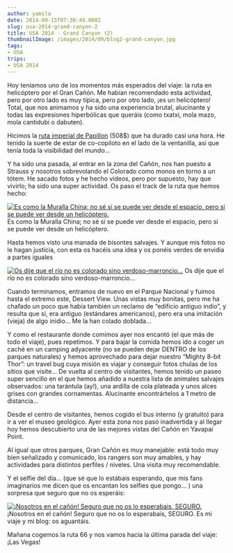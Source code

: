 ```yaml
---
author: yamila
date: 2014-09-15T07:30:49.000Z
slug: usa-2014-grand-canyon-2
title: USA 2014 - Grand Canyon (2)
thumbnailImage: /images/2014/09/blog2-grand-canyon.jpg
tags:
- USA
trips:
- USA 2014
---
```



Hoy teníamos uno de los momentos más esperados del viaje: la ruta en helicóptero por el Gran Cañón. Me habían recomendado esta actividad, pero por otro lado es muy típica, pero por otro lado, ¡es un helicóptero! Total, que nos animamos y ha sido una experiencia brutal, alucinante y todas las expresiones hiperbólicas que queráis (como txatxi, mola mazo, mola cantidubi o dabuten).

Hicimos la [ruta imperial de Papillon](http:/es.papillon.com/grand-canyon-national-park/helicopter-air-tours/imperial-with-ecostar) (508$) que ha durado casi una hora. He tenido la suerte de estar de co-copiloto en el lado de la ventanilla, así que tenía toda la visibilidad del mundo…

Y ha sido una pasada, al entrar en la zona del Cañón, nos han puesto a Strauss y nosotros sobrevolando el Colorado como monos en torno a un tótem. He sacado fotos y he hecho vídeos, pero por supuesto, hay que vivirlo; ha sido una super actividad. Os paso el track de la ruta que hemos hecho:

[![Es como la Muralla China; no sé si se puede ver desde el espacio, pero sí se puede ver desde un helicóptero.](/images/2014/09/blog2-helicoptero.png)](/images/2014/09/blog2-helicoptero.png)
Es como la Muralla China; no sé si se puede ver desde el espacio, pero sí se puede ver desde un helicóptero.

Hasta hemos visto una manada de bisontes salvajes. Y aunque mis fotos no le hagan justicia, con esta os hacéis una idea y os ponéis verdes de envidia a partes iguales

[![Os dije que el río no es colorado sino verdoso-marroncio...](/images/2014/09/blog2-grand-canyon.jpg#small)](/images/2014/09/blog2-grand-canyon.jpg#full)
Os dije que el río no es colorado sino verdoso-marroncio…

Cuando terminamos, entramos de nuevo en el Parque Nacional y fuimos hasta el extremo este, Dessert View. Unas vistas muy bonitas, pero me ha chafado un poco que había también un reclamo de “edificio antiguo indio”, y resulta que sí, era antiguo (estándares americanos), pero era una imitación (vieja) de algo inidio… Me la han colado doblada…

Y como el restaurante donde comimos ayer nos encantó (el que más de todo el viaje), pues repetimos. Y para bajar la comida hemos ido a coger un caché en un camping adyacente (no se pueden dejar DENTRO de los parques naturales) y hemos aprovechado para dejar nuestro “Mighty 8-bit Thor”: un travel bug cuya misión es viajar y conseguir fotos chulas de los sitios que visite… De vuelta al centro de visitantes, hemos tenido un paseo super sencillo en el que hemos añadido a nuestra lista de animales salvajes observados: una tarántula (ay!), una ardilla de cola plateada y unos alces grises con grandes cornamentas. Alucinante encontrártelos a 1 metro de distancia…

Desde el centro de visitantes, hemos cogido el bus interno (y gratuito) para ir a ver el museo geológico. Ayer esta zona nos pasó inadvertida y al llegar hoy hemos descubierto una de las mejores vistas del Cañón en Yavapai Point.

Al igual que otros parques, Gran Cañón es muy manejable: está todo muy bien señalizado y comunicado, los rangers son muy amables, y hay actividades para distintos perfiles / niveles. Una visita muy recomendable.

Y el selfie del día… (que sé que lo estábais esperando, que mis fans imaginarios me dicen que os encantan los selfies que pongo… ) una sorpresa que seguro que no os esperáis:

[![¡Nosotros en el cañón! Seguro que no os lo esperabais, SEGURO.](/images/2014/09/blog2-selfie.jpg#small)](/images/2014/09/blog2-selfie.jpg#full)¡Nosotros en el cañón! Seguro que no os lo esperabais, SEGURO. Es mi viaje y mi blog: os aguantáis.

Mañana cogemos la ruta 66 y nos vamos hacia la última parada del viaje: ¡Las Vegas!


